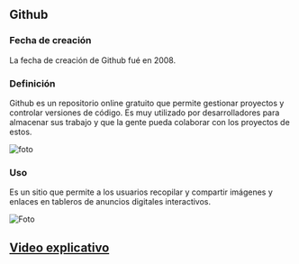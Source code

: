 
## **Github**



### **Fecha de creación**

La fecha de creación de Github fué en 2008.

### **Definición**

Github es un repositorio online gratuito que permite gestionar proyectos y controlar versiones de código. Es muy utilizado por desarrolladores para almacenar sus trabajo y que la gente pueda colaborar con los proyectos de estos.

![foto](https://github.com/RobertoNobleMaestro/RobertoNobleMaestro-SMX2-M8UF1A1-Github-2010--RobertoNobleMaestro/blob/main/6073fbf151fa4565d48572dc_GitHub_aprender-programaciB3n.jpeg)  
 
### **Uso**

Es un sitio que permite a los usuarios recopilar y compartir imágenes y enlaces en tableros de anuncios digitales interactivos.


![Foto](https://github.com/RobertoNobleMaestro/RobertoNobleMaestro-SMX2-M8UF1A1-Github-2010--RobertoNobleMaestro/blob/main/gitHub.png)



## [**Video explicativo**](https://www.youtube.com/watch?v=DinilgacaWs)

